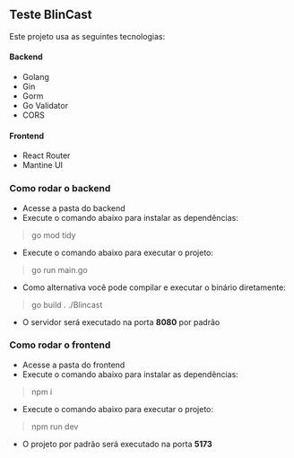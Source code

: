 ## Teste BlinCast

Este projeto usa as seguintes tecnologias:

#### Backend
- Golang
- Gin
- Gorm
- Go Validator
- CORS

#### Frontend
- React Router
- Mantine UI

### Como rodar o backend
- Acesse a pasta do backend
- Execute o comando abaixo para instalar as dependências:
> go mod tidy
- Execute o comando abaixo para executar o projeto:
> go run main.go
- Como alternativa você pode compilar e executar o binário diretamente:
> go build .
> ./Blincast
- O servidor será executado na porta **8080** por padrão

### Como rodar o frontend
- Acesse a pasta do frontend
- Execute o comando abaixo para instalar as dependências:
> npm i
- Execute o comando abaixo para executar o projeto:
> npm run dev
- O projeto por padrão será executado na porta **5173**